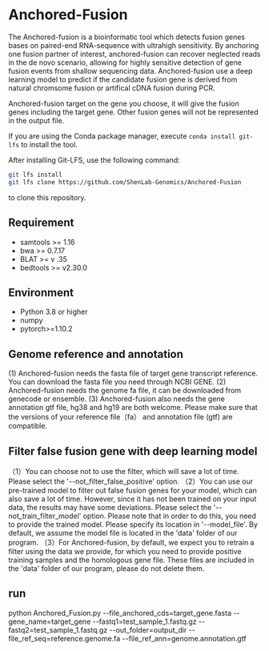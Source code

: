 # Anchored-Fusion
The Anchored-fusion is a bioinformatic tool which detects fusion genes bases on paired-end RNA-sequence with ultrahigh sensitivity. By anchoring one fusion partner of interest, anchored-fusion can recover neglected reads in the de novo scenario, allowing for highly sensitive detection of gene fusion events from shallow sequencing data. Anchored-fusion use a deep learning model to predict if the candidate fusion gene is derived from natural chromsome fusion or artifical cDNA fusion during PCR.

Anchored-fusion target on the gene you choose, it will give the fusion genes including the target gene. Other fusion genes will not be represented in the output file.

If you are using the Conda package manager, execute `conda install git-lfs` to install the tool.

After installing Git-LFS, use the following command:
```bash
git lfs install
git lfs clone https://github.com/ShenLab-Genomics/Anchored-Fusion
```
to clone this repository.

## Requirement

- samtools >= 1.16
- bwa >= 0.7.17
- BLAT >= v .35
- bedtools >= v2.30.0

## Environment

- Python 3.8 or higher
- numpy
- pytorch>=1.10.2

## Genome reference and annotation

(1) Anchored-fusion needs the fasta file of target gene transcript reference. You can download the fasta file you need through NCBI GENE.
(2) Anchored-fusion needs the genome fa file, it can be downloaded from genecode or ensemble.
(3) Anchored-fusion also needs the gene annotation gtf file, hg38 and hg19 are both welcome. Please make sure that the versions of your reference file（fa） and annotation file (gtf) are compatible.

## Filter false fusion gene with deep learning model
（1）You can choose not to use the filter, which will save a lot of time. Please select the '--not_filter_false_positive' option.
（2）You can use our pre-trained model to filter out false fusion genes for your model, which can also save a lot of time. However, since it has not been trained on your input data, the results may have some deviations. Please select the '--not_train_filter_model' option. Please note that in order to do this, you need to provide the trained model. Please specify its location in '--model_file'. By default, we assume the model file is located in the 'data' folder of our program.
（3）For Anchored-fusion, by default, we expect you to retrain a filter using the data we provide, for which you need to provide positive training samples and the homologous gene file. These files are included in the 'data' folder of our program, please do not delete them.

## run
python Anchored_Fusion.py --file_anchored_cds=target_gene.fasta --gene_name=target_gene --fastq1=test_sample_1.fastq.gz  --fastq2=test_sample_1.fastq.gz --out_folder=output_dir --file_ref_seq=reference.genome.fa --file_ref_ann=genome.annotation.gtf
